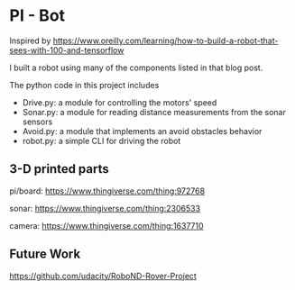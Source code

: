 # PI - Bot

Inspired by https://www.oreilly.com/learning/how-to-build-a-robot-that-sees-with-100-and-tensorflow

I built a robot using many of the components listed in that blog post.

The python code in this project includes
* Drive.py: a module for controlling the motors' speed
* Sonar.py: a module for reading distance measurements from the sonar sensors
* Avoid.py: a module that implements an avoid obstacles behavior
* robot.py: a simple CLI for driving the robot


## 3-D printed parts
pi/board:
https://www.thingiverse.com/thing:972768

sonar:
https://www.thingiverse.com/thing:2306533

camera:
https://www.thingiverse.com/thing:1637710


## Future Work
https://github.com/udacity/RoboND-Rover-Project
